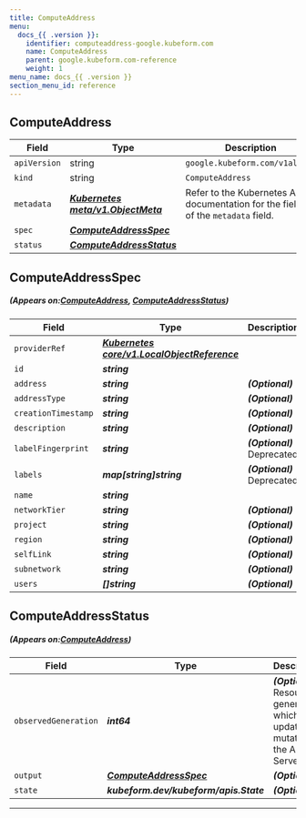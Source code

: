 ```yaml
---
title: ComputeAddress
menu:
  docs_{{ .version }}:
    identifier: computeaddress-google.kubeform.com
    name: ComputeAddress
    parent: google.kubeform.com-reference
    weight: 1
menu_name: docs_{{ .version }}
section_menu_id: reference
---
```


## ComputeAddress
| Field | Type | Description |
| ------ | ----- | ----------- |
| `apiVersion` | string | `google.kubeform.com/v1alpha1` |
|    `kind` | string | `ComputeAddress` |
| `metadata` | ***[Kubernetes meta/v1.ObjectMeta](https://kubernetes.io/docs/reference/generated/kubernetes-api/v1.13/#objectmeta-v1-meta)***|Refer to the Kubernetes API documentation for the fields of the `metadata` field.|
| `spec` | ***[ComputeAddressSpec](#ComputeAddressSpec)***||
| `status` | ***[ComputeAddressStatus](#ComputeAddressStatus)***||
## ComputeAddressSpec
##### (Appears on:[ComputeAddress](#ComputeAddress), [ComputeAddressStatus](#ComputeAddressStatus))
| Field | Type | Description |
| ------ | ----- | ----------- |
| `providerRef` | ***[Kubernetes core/v1.LocalObjectReference](https://kubernetes.io/docs/reference/generated/kubernetes-api/v1.13/#localobjectreference-v1-core)***||
| `id` | ***string***||
| `address` | ***string***| ***(Optional)*** |
| `addressType` | ***string***| ***(Optional)*** |
| `creationTimestamp` | ***string***| ***(Optional)*** |
| `description` | ***string***| ***(Optional)*** |
| `labelFingerprint` | ***string***| ***(Optional)*** Deprecated|
| `labels` | ***map[string]string***| ***(Optional)*** Deprecated|
| `name` | ***string***||
| `networkTier` | ***string***| ***(Optional)*** |
| `project` | ***string***| ***(Optional)*** |
| `region` | ***string***| ***(Optional)*** |
| `selfLink` | ***string***| ***(Optional)*** |
| `subnetwork` | ***string***| ***(Optional)*** |
| `users` | ***[]string***| ***(Optional)*** |
## ComputeAddressStatus
##### (Appears on:[ComputeAddress](#ComputeAddress))
| Field | Type | Description |
| ------ | ----- | ----------- |
| `observedGeneration` | ***int64***| ***(Optional)*** Resource generation, which is updated on mutation by the API Server.|
| `output` | ***[ComputeAddressSpec](#ComputeAddressSpec)***| ***(Optional)*** |
| `state` | ***kubeform.dev/kubeform/apis.State***| ***(Optional)*** |
---
